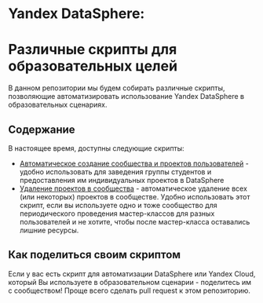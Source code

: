 # Yandex DataSphere:
# Различные скрипты для образовательных целей

В данном репозитории мы будем собирать различные скрипты, позволяющие автоматизировать использование Yandex DataSphere в образовательных сценариях.

## Содержание

В настоящее время, доступны следующие скрипты:

* [Автоматическое создание сообщества и проектов пользователей](scripts/create_projects_multiple_users.ipynb) - удобно использовать для заведения группы студентов и предоставления им индивидуальных проектов в DataSphere
* [Удаление проектов в сообщества](scripts/delete_projects_in_community.ipynb) - автоматическое удаление всех (или некоторых) проектов в сообществе. Удобно использовать этот скрипт, если вы используете одно и тоже сообщество для периодического проведения мастер-классов для разных пользователей и не хотите, чтобы после мастер-класса оставались лишние ресурсы. 

## Как поделиться своим скриптом

Если у вас есть скрипт для автоматизации DataSphere или Yandex Cloud, который Вы используете в образовательном сценарии - поделитесь им с сообществом! Проще всего сделать pull request к этом репозиторию.